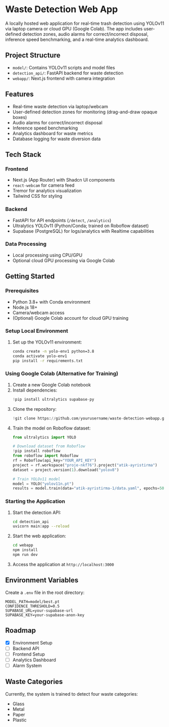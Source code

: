 # Waste Detection Web App

A locally hosted web application for real-time trash detection using YOLOv11 via laptop camera or cloud GPU (Google Colab). The app includes user-defined detection zones, audio alarms for correct/incorrect disposal, inference speed benchmarking, and a real-time analytics dashboard.

## Project Structure

- `model/`: Contains YOLOv11 scripts and model files
- `detection_api/`: FastAPI backend for waste detection
- `webapp/`: Next.js frontend with camera integration

## Features

- Real-time waste detection via laptop/webcam
- User-defined detection zones for monitoring (drag-and-draw opaque boxes)
- Audio alarms for correct/incorrect disposal
- Inference speed benchmarking
- Analytics dashboard for waste metrics
- Database logging for waste diversion data

## Tech Stack

### Frontend
- Next.js (App Router) with Shadcn UI components
- `react-webcam` for camera feed
- Tremor for analytics visualization
- Tailwind CSS for styling

### Backend
- FastAPI for API endpoints (`/detect`, `/analytics`)
- Ultralytics YOLOv11 (Python/Conda; trained on Roboflow dataset)
- Supabase (PostgreSQL) for logs/analytics with Realtime capabilities

### Data Processing
- Local processing using CPU/GPU
- Optional cloud GPU processing via Google Colab

## Getting Started

### Prerequisites
- Python 3.8+ with Conda environment
- Node.js 18+
- Camera/webcam access
- (Optional) Google Colab account for cloud GPU training

### Setup Local Environment
1. Set up the YOLOv11 environment:
   ```bash
   conda create -n yolo-env1 python=3.8
   conda activate yolo-env1
   pip install -r requirements.txt
   ```

### Using Google Colab (Alternative for Training)
1. Create a new Google Colab notebook
2. Install dependencies:
   ```python
   !pip install ultralytics supabase-py
   ```
3. Clone the repository:
   ```python
   !git clone https://github.com/yourusername/waste-detection-webapp.git
   ```
4. Train the model on Roboflow dataset:
   ```python
   from ultralytics import YOLO
   
   # Download dataset from Roboflow
   !pip install roboflow
   from roboflow import Roboflow
   rf = Roboflow(api_key="YOUR_API_KEY")
   project = rf.workspace("proje-nkf76").project("atik-ayristirma")
   dataset = project.version(1).download("yolov8")
   
   # Train YOLOv11 model
   model = YOLO("yolov11n.pt")
   results = model.train(data="atik-ayristirma-1/data.yaml", epochs=50)
   ```

### Starting the Application
1. Start the detection API:
   ```bash
   cd detection_api
   uvicorn main:app --reload
   ```

2. Start the web application:
   ```bash
   cd webapp
   npm install
   npm run dev
   ```

3. Access the application at `http://localhost:3000`

## Environment Variables

Create a `.env` file in the root directory:

```
MODEL_PATH=model/best.pt
CONFIDENCE_THRESHOLD=0.5
SUPABASE_URL=your-supabase-url
SUPABASE_KEY=your-supabase-anon-key
```

## Roadmap

- [x] Environment Setup
- [ ] Backend API
- [ ] Frontend Setup
- [ ] Analytics Dashboard
- [ ] Alarm System

## Waste Categories

Currently, the system is trained to detect four waste categories:
- Glass
- Metal
- Paper 
- Plastic 